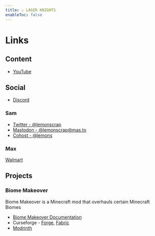 ```yaml
---
title: ⚔️ LASER KNIGHTS
enableToc: false
---
```


# Links

## Content
- [YouTube](https://www.youtube.com/laserknights)

## Social

- [Discord](https://discord.gg/dYWSQBt6JA)

### Sam
- [Twitter - @lemonscrap](https://twitter.com/lemonscrap) 
- [Mastodon - @lemonscrap@mas.to](https://mas.to/@lemonscrap)
- [Cohost - @lemons](https://cohost.org/lemons)

### Max
[Walmart](https://www.walmart.com/ip/Crocs-Unisex-Crocband-Clog/732834638)

## Projects

### Biome Makeover
Biome Makeover is a Minecraft mod that overhauls certain Minecraft Biomes

- [Biome Makeover Documentation](https://biomemakeover.laserknights.com)
- Curseforge - [Forge](https://www.curseforge.com/minecraft/mc-mods/biome-makeover-forge), [Fabric](https://www.curseforge.com/minecraft/mc-mods/biome-makeover)
- [Modrinth](https://modrinth.com/mod/biome-makeover)

